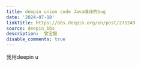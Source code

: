 ```yaml
---
title: deepin union code Java编译的bug
date: '2024-07-18'
linkTitle: https://bbs.deepin.org/en/post/275249
source: deepin_bbs
description:  曾宝毅 
disable_comments: true
---
```

我用deepin u
